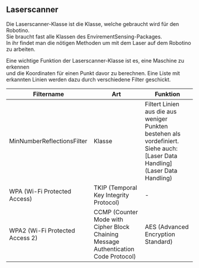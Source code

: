## Laserscanner

Die Laserscanner-Klasse ist die Klasse, welche gebraucht wird für den Robotino.  
Sie braucht fast alle Klassen des EnvirementSensing-Packages.  
In ihr findet man die nötigen Methoden um mit dem Laser auf dem Robotino zu arbeiten. 
   
Eine wichtige Funktion der Laserscanner-Klasse ist es, eine Maschine zu erkennen  
und die Koordinaten für einen Punkt davor zu berechnen.
Eine Liste mit erkannten Linien werden dazu durch verschiedene Filter geschickt.  

| Filtername | Art | Funktion |  
| -------- | -------- | -------- |  
| MinNumberReflectionsFilter | Klasse | Filtert Linien aus die aus weniger Punkten bestehen als vordefiniert. Siehe auch: [Laser Data Handling](Laser Data Handling) |  
| WPA (Wi-Fi Protected Access) | TKIP (Temporal Key Integrity Protocol) | - |  
| WPA2 (Wi-Fi Protected Access 2) | CCMP (Counter Mode with <br> Cipher Block Chaining Message Authentication Code Protocol) | AES (Advanced Encryption Standard) |   
